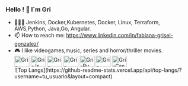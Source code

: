 ### Hello ! 👋 I´m Gri 

- 👩🏻‍💻 Jenkins, Docker,Kubernetes, Docker, Linux, Terraform, AWS,Python, Java,Go, Angular.
- 📫 How to reach me: https://www.linkedin.com/in/fabiana-grisel-gonzalez/
- 🎮 I like videogames,music, series and horror/thriller movies.
  <div>
    <img align= "center" alt="Gri-Java" height="30" width="40" src="https://cdn.jsdelivr.net/gh/devicons/devicon/icons/java/java-plain.svg">
    <img align= "center" alt="Gri-Js" height="30" width="40" src="https://cdn.jsdelivr.net/gh/devicons/devicon/icons/javascript/javascript-original.svg">
    <img align= "center" alt="Gri-Node" height="30" width="40" src= "https://cdn.jsdelivr.net/gh/devicons/devicon/icons/nodejs/nodejs-original-wordmark.svg">
    <img align= "center" alt="Gri-React" height="30" width="40" src="https://cdn.jsdelivr.net/gh/devicons/devicon/icons/react/react-original.svg">
    <img align= "center" alt="Gri-Py" height="30" width="40" src="https://cdn.jsdelivr.net/gh/devicons/devicon/icons/python/python-original.svg">
    <img align= "center" alt="Gri-Html" height="30" width="40" src="https://cdn.jsdelivr.net/gh/devicons/devicon/icons/html5/html5-original.svg">
    <img align= "center" alt="Gri-Css" height="30" width="40" src="https://cdn.jsdelivr.net/gh/devicons/devicon/icons/css3/css3-plain.svg">
  </div>
  ![Top Langs](https://github-readme-stats.vercel.app/api/top-langs/?username=tu_usuario&layout=compact)

